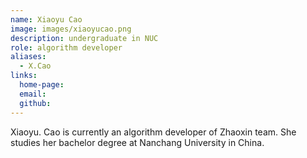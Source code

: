```yaml
---
name: Xiaoyu Cao
image: images/xiaoyucao.png
description: undergraduate in NUC
role: algorithm developer
aliases:
  - X.Cao
links:
  home-page: 
  email: 
  github: 
---
```


Xiaoyu. Cao is currently an algorithm developer of Zhaoxin team.
She studies her bachelor degree at Nanchang University in China.
